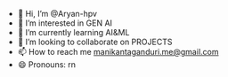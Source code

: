 - 👋 Hi, I’m @Aryan-hpv
- 👀 I’m interested in GEN AI 
- 🌱 I’m currently learning AI&ML
- 💞️ I’m looking to collaborate on PROJECTS
- 📫 How to reach me manikantaganduri.me@gmail.com
- 😄 Pronouns: rn

<!---
Aryan-hpv/Aryan-hpv is a ✨ special ✨ repository because its `README.md` (this file) appears on your GitHub profile.
You can click the Preview link to take a look at your changes.
--->
